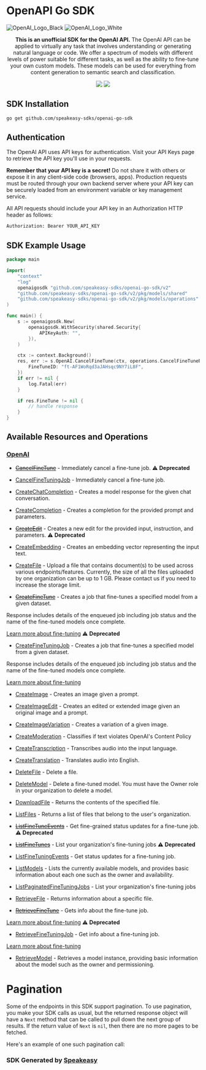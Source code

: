 # OpenAPI Go SDK

![OpenAI_Logo_Black](https://user-images.githubusercontent.com/6267663/220744241-48f469af-40b6-4d7f-ab48-8426b30189f0.svg#gh-light-mode-only)
![OpenAI_Logo_White](https://user-images.githubusercontent.com/6267663/220744513-66c99d0e-ed91-4577-982f-e7128d35ce95.svg#gh-dark-mode-only)

<div align="center">
   <p><strong>This is an unofficial SDK for the OpenAI API.</strong>  The OpenAI API can be applied to virtually any task that involves understanding or generating natural language or code. We offer a spectrum of models with different levels of power suitable for different tasks, as well as the ability to fine-tune your own custom models. These models can be used for everything from content generation to semantic search and classification.</p>
   <a href="https://github.com/speakeasy-sdks/openai-go-sdk/actions"><img src="https://img.shields.io/github/actions/workflow/status/speakeasy-sdks/openai-go-sdk/speakeasy_sdk_generation.yml?style=for-the-badge" /></a>
  <a href="https://platform.openai.com/docs/introduction"><img src="https://img.shields.io/static/v1?label=Docs&message=API Ref&color=2ca47c&style=for-the-badge" /></a>
</div> 

<!-- Start SDK Installation -->
## SDK Installation

```bash
go get github.com/speakeasy-sdks/openai-go-sdk
```
<!-- End SDK Installation -->

## Authentication

The OpenAI API uses API keys for authentication. Visit your API Keys page to retrieve the API key you'll use in your requests.

**Remember that your API key is a secret!** Do not share it with others or expose it in any client-side code (browsers, apps). Production requests must be routed through your own backend server where your API key can be securely loaded from an environment variable or key management service.

All API requests should include your API key in an Authorization HTTP header as follows:

```bash
Authorization: Bearer YOUR_API_KEY
```

## SDK Example Usage
<!-- Start SDK Example Usage -->
```go
package main

import(
	"context"
	"log"
	openaigosdk "github.com/speakeasy-sdks/openai-go-sdk/v2"
	"github.com/speakeasy-sdks/openai-go-sdk/v2/pkg/models/shared"
	"github.com/speakeasy-sdks/openai-go-sdk/v2/pkg/models/operations"
)

func main() {
    s := openaigosdk.New(
        openaigosdk.WithSecurity(shared.Security{
            APIKeyAuth: "",
        }),
    )

    ctx := context.Background()
    res, err := s.OpenAI.CancelFineTune(ctx, operations.CancelFineTuneRequest{
        FineTuneID: "ft-AF1WoRqd3aJAHsqc9NY7iL8F",
    })
    if err != nil {
        log.Fatal(err)
    }

    if res.FineTune != nil {
        // handle response
    }
}
```
<!-- End SDK Example Usage -->

<!-- Start SDK Available Operations -->
## Available Resources and Operations


### [OpenAI](docs/sdks/openai/README.md)

* [~~CancelFineTune~~](docs/sdks/openai/README.md#cancelfinetune) - Immediately cancel a fine-tune job.
 :warning: **Deprecated**
* [CancelFineTuningJob](docs/sdks/openai/README.md#cancelfinetuningjob) - Immediately cancel a fine-tune job.

* [CreateChatCompletion](docs/sdks/openai/README.md#createchatcompletion) - Creates a model response for the given chat conversation.
* [CreateCompletion](docs/sdks/openai/README.md#createcompletion) - Creates a completion for the provided prompt and parameters.
* [~~CreateEdit~~](docs/sdks/openai/README.md#createedit) - Creates a new edit for the provided input, instruction, and parameters. :warning: **Deprecated**
* [CreateEmbedding](docs/sdks/openai/README.md#createembedding) - Creates an embedding vector representing the input text.
* [CreateFile](docs/sdks/openai/README.md#createfile) - Upload a file that contains document(s) to be used across various endpoints/features. Currently, the size of all the files uploaded by one organization can be up to 1 GB. Please contact us if you need to increase the storage limit.

* [~~CreateFineTune~~](docs/sdks/openai/README.md#createfinetune) - Creates a job that fine-tunes a specified model from a given dataset.

Response includes details of the enqueued job including job status and the name of the fine-tuned models once complete.

[Learn more about fine-tuning](/docs/guides/legacy-fine-tuning)
 :warning: **Deprecated**
* [CreateFineTuningJob](docs/sdks/openai/README.md#createfinetuningjob) - Creates a job that fine-tunes a specified model from a given dataset.

Response includes details of the enqueued job including job status and the name of the fine-tuned models once complete.

[Learn more about fine-tuning](/docs/guides/fine-tuning)

* [CreateImage](docs/sdks/openai/README.md#createimage) - Creates an image given a prompt.
* [CreateImageEdit](docs/sdks/openai/README.md#createimageedit) - Creates an edited or extended image given an original image and a prompt.
* [CreateImageVariation](docs/sdks/openai/README.md#createimagevariation) - Creates a variation of a given image.
* [CreateModeration](docs/sdks/openai/README.md#createmoderation) - Classifies if text violates OpenAI's Content Policy
* [CreateTranscription](docs/sdks/openai/README.md#createtranscription) - Transcribes audio into the input language.
* [CreateTranslation](docs/sdks/openai/README.md#createtranslation) - Translates audio into English.
* [DeleteFile](docs/sdks/openai/README.md#deletefile) - Delete a file.
* [DeleteModel](docs/sdks/openai/README.md#deletemodel) - Delete a fine-tuned model. You must have the Owner role in your organization to delete a model.
* [DownloadFile](docs/sdks/openai/README.md#downloadfile) - Returns the contents of the specified file.
* [ListFiles](docs/sdks/openai/README.md#listfiles) - Returns a list of files that belong to the user's organization.
* [~~ListFineTuneEvents~~](docs/sdks/openai/README.md#listfinetuneevents) - Get fine-grained status updates for a fine-tune job.
 :warning: **Deprecated**
* [~~ListFineTunes~~](docs/sdks/openai/README.md#listfinetunes) - List your organization's fine-tuning jobs
 :warning: **Deprecated**
* [ListFineTuningEvents](docs/sdks/openai/README.md#listfinetuningevents) - Get status updates for a fine-tuning job.

* [ListModels](docs/sdks/openai/README.md#listmodels) - Lists the currently available models, and provides basic information about each one such as the owner and availability.
* [ListPaginatedFineTuningJobs](docs/sdks/openai/README.md#listpaginatedfinetuningjobs) - List your organization's fine-tuning jobs

* [RetrieveFile](docs/sdks/openai/README.md#retrievefile) - Returns information about a specific file.
* [~~RetrieveFineTune~~](docs/sdks/openai/README.md#retrievefinetune) - Gets info about the fine-tune job.

[Learn more about fine-tuning](/docs/guides/legacy-fine-tuning)
 :warning: **Deprecated**
* [RetrieveFineTuningJob](docs/sdks/openai/README.md#retrievefinetuningjob) - Get info about a fine-tuning job.

[Learn more about fine-tuning](/docs/guides/fine-tuning)

* [RetrieveModel](docs/sdks/openai/README.md#retrievemodel) - Retrieves a model instance, providing basic information about the model such as the owner and permissioning.
<!-- End SDK Available Operations -->



<!-- Start Dev Containers -->

<!-- End Dev Containers -->



<!-- Start Pagination -->
# Pagination

Some of the endpoints in this SDK support pagination. To use pagination, you make your SDK calls as usual, but the
returned response object will have a `Next` method that can be called to pull down the next group of results. If the
return value of `Next` is `nil`, then there are no more pages to be fetched.

Here's an example of one such pagination call:
<!-- End Pagination -->



<!-- Start Go Types -->

<!-- End Go Types -->

<!-- Placeholder for Future Speakeasy SDK Sections -->



### SDK Generated by [Speakeasy](https://docs.speakeasyapi.dev/docs/using-speakeasy/client-sdks)
